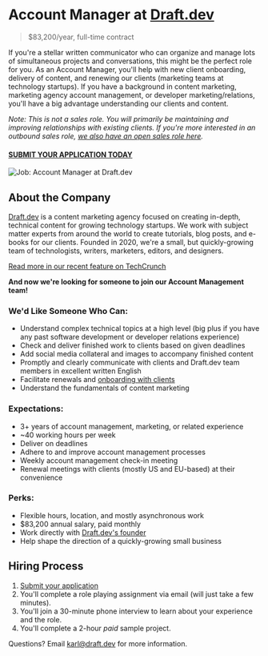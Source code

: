 # Account Manager at [Draft.dev](https://draft.dev/)
> $83,200/year, full-time contract

If you're a stellar written communicator who can organize and manage lots of simultaneous projects and conversations, this might be the perfect role for you. As an Account Manager, you'll help with new client onboarding, delivery of content, and renewing our clients (marketing teams at technology startups). If you have a background in content marketing, marketing agency account management, or developer marketing/relations, you'll have a big advantage understanding our clients and content.

*Note: This is not a sales role. You will primarily be maintaining and improving relationships with existing clients. If you're more interested in an outbound sales role, [we also have an open sales role here](https://github.com/draftdev/jobs/blob/main/sales.md).*

#### [SUBMIT YOUR APPLICATION TODAY](https://airtable.com/shrVtYBtA1L4YkyzS)

![Job: Account Manager at Draft.dev](https://draft.dev/learn/assets/posts/img_0990.png)

## About the Company
[Draft.dev](https://draft.dev/) is a content marketing agency focused on creating in-depth, technical content for growing technology startups. We work with subject matter experts from around the world to create tutorials, blog posts, and e-books for our clients. Founded in 2020, we're a small, but quickly-growing team of technologists, writers, marketers, editors, and designers.

[Read more in our recent feature on TechCrunch](https://techcrunch.com/2021/07/29/draft-dev-ceo-karl-hughes-on-the-importance-of-using-experts-in-developer-marketing/)

**And now we're looking for someone to join our Account Management team!**

### We'd Like Someone Who Can:
- Understand complex technical topics at a high level (big plus if you have any past software development or developer relations experience)
- Check and deliver finished work to clients based on given deadlines
- Add social media collateral and images to accompany finished content
- Promptly and clearly communicate with clients and Draft.dev team members in excellent written English
- Facilitate renewals and [onboarding with clients](https://draft.dev/learn/client-onboarding)
- Understand the fundamentals of content marketing

### Expectations:
- 3+ years of account management, marketing, or related experience
- ~40 working hours per week
- Deliver on deadlines
- Adhere to and improve account management processes
- Weekly account management check-in meeting
- Renewal meetings with clients (mostly US and EU-based) at their convenience

### Perks:
- Flexible hours, location, and mostly asynchronous work
- $83,200 annual salary, paid monthly
- Work directly with [Draft.dev's founder](https://www.linkedin.com/in/karllhughes)
- Help shape the direction of a quickly-growing small business

## Hiring Process
1. [Submit your application](https://airtable.com/shrVtYBtA1L4YkyzS)
2. You'll complete a role playing assignment via email (will just take a few minutes).
3. You'll join a 30-minute phone interview to learn about your experience and the role.
4. You'll complete a 2-hour *paid* sample project.

Questions? Email [karl@draft.dev](mailto:karl@draft.dev) for more information.
